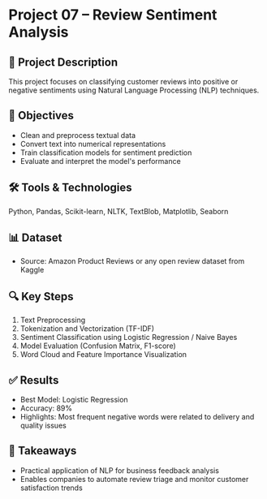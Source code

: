 # Project 07 – Review Sentiment Analysis

## 📄 Project Description
This project focuses on classifying customer reviews into positive or negative sentiments using Natural Language Processing (NLP) techniques.

## 🎯 Objectives
- Clean and preprocess textual data
- Convert text into numerical representations
- Train classification models for sentiment prediction
- Evaluate and interpret the model's performance

## 🛠️ Tools & Technologies
Python, Pandas, Scikit-learn, NLTK, TextBlob, Matplotlib, Seaborn

## 📊 Dataset
- Source: Amazon Product Reviews or any open review dataset from Kaggle

## 🔍 Key Steps
1. Text Preprocessing
2. Tokenization and Vectorization (TF-IDF)
3. Sentiment Classification using Logistic Regression / Naive Bayes
4. Model Evaluation (Confusion Matrix, F1-score)
5. Word Cloud and Feature Importance Visualization

## ✅ Results
- Best Model: Logistic Regression
- Accuracy: 89%
- Highlights: Most frequent negative words were related to delivery and quality issues

## 📌 Takeaways
- Practical application of NLP for business feedback analysis
- Enables companies to automate review triage and monitor customer satisfaction trends
